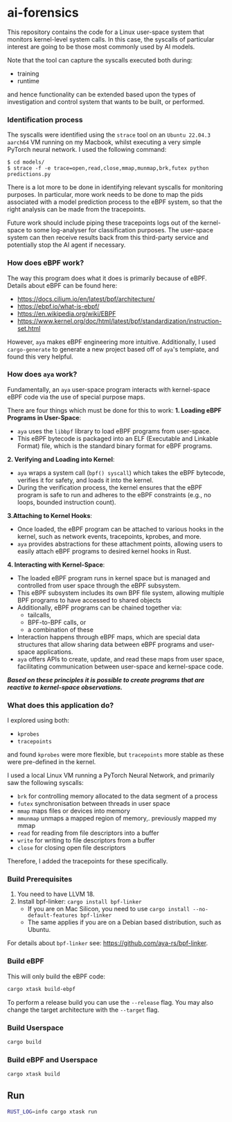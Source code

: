 # ai-forensics

This repository contains the code for a Linux user-space system that monitors kernel-level system calls.
In this case, the syscalls of particular interest are going to be those most commonly used by AI models.

Note that the tool can capture the syscalls executed both during:
- training
- runtime 

and hence functionality can be extended based upon the types of investigation and control system that wants to be built, or performed.

### Identification process

The syscalls were identified using the `strace` tool on an `Ubuntu 22.04.3 aarch64` VM running on my Macbook,
whilst executing a very simple PyTorch neural network.
I used the following command:
```
$ cd models/
$ strace -f -e trace=open,read,close,mmap,munmap,brk,futex python predictions.py
```

There is a lot more to be done in identifying relevant syscalls for monitoring purposes.
In particular, more work needs to be done to map the pids associated with a model prediction process to the eBPF system, so that 
the right analysis can be made from the tracepoints.

Future work should include piping these tracepoints logs out of the kernel-space to some log-analyser for classification purposes.
The user-space system can then receive results back from this third-party service and potentially stop the AI agent if necessary.

### How does eBPF work?

The way this program does what it does is primarily because of eBPF.
Details about eBPF can be found here:
- https://docs.cilium.io/en/latest/bpf/architecture/
- https://ebpf.io/what-is-ebpf/
- https://en.wikipedia.org/wiki/EBPF
- https://www.kernel.org/doc/html/latest/bpf/standardization/instruction-set.html

However, `aya` makes eBPF engineering more intuitive.
Additionally, I used `cargo-generate` to generate a new project based off of `aya`'s template, and found this very helpful.

### How does `aya` work? 
Fundamentally, an `aya` user-space program interacts with kernel-space eBPF code via the use of special purpose maps.

There are four things which must be done for this to work:
**1. Loading eBPF Programs in User-Space**:
   - `aya` uses the `libbpf` library to load eBPF programs from user-space.
   - This eBPF bytecode is packaged into an ELF (Executable and Linkable Format) file, which is the standard binary format for eBPF programs.

**2. Verifying and Loading into Kernel**:
   - `aya` wraps a system call (`bpf() syscall`) which takes the eBPF bytecode, verifies it for safety, and loads it into the kernel.
   - During the verification process, the kernel ensures that the eBPF program is safe to run and adheres to the eBPF constraints (e.g., no loops, bounded instruction count).
   
**3.Attaching to Kernel Hooks**:
- Once loaded, the eBPF program can be attached to various hooks in the kernel, such as network events, tracepoints, kprobes, and more.
- `aya` provides abstractions for these attachment points, allowing users to easily attach eBPF programs to desired kernel hooks in Rust.

**4. Interacting with Kernel-Space**:
- The loaded eBPF program runs in kernel space but is managed and controlled from user space through the eBPF subsystem.
- This eBPF subsystem includes its own BPF file system, allowing multiple BPF programs to have accessed to shared objects
- Additionally, eBPF programs can be chained together via:
  - tailcalls,
  - BPF-to-BPF calls, or
  - a combination of these
- Interaction happens through eBPF maps, which are special data structures that allow sharing data between eBPF programs and user-space applications.
- `aya` offers APIs to create, update, and read these maps from user space, facilitating communication between user-space and kernel-space code.

***Based on these principles it is possible to create programs that are reactive to kernel-space observations.***

### What does this application do?

I explored using both:
- `kprobes`
- `tracepoints`

and found `kprobes` were more flexible, but `tracepoints` more stable as these were pre-defined in the kernel.

I used a local Linux VM running a PyTorch Neural Network, and primarily saw the following syscalls:
- `brk` for controlling memory allocated to the data segment of a  process
- `futex` synchronisation between threads in user space 
- `mmap` maps files or devices into memory 
- `mmunmap` unmaps a mapped region of memory,. previously mapped my mmap
- `read` for reading from file descriptors into a buffer 
- `write` for writing to file descriptors from a buffer
- `close` for closing open file descriptors

Therefore, I added the tracepoints for these specifically.


### Build Prerequisites

1. You need to have LLVM 18.
2. Install bpf-linker: `cargo install bpf-linker`
   - If you are on Mac Silicon, you need to use `cargo install --no-default-features bpf-linker`
   - The same applies if you are on a Debian based distribution, such as Ubuntu.

For details about `bpf-linker` see: https://github.com/aya-rs/bpf-linker.

### Build eBPF

This will only build the eBPF code:

```bash
cargo xtask build-ebpf
```

To perform a release build you can use the `--release` flag.
You may also change the target architecture with the `--target` flag.

### Build Userspace

```bash
cargo build
```

### Build eBPF and Userspace

```bash
cargo xtask build
```

## Run

```bash
RUST_LOG=info cargo xtask run
```
